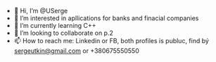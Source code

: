 - 👋 Hi, I’m @USerge
- 👀 I’m interested in apllications for banks and finacial companies
- 🌱 I’m currently learning C++
- 💞️ I’m looking to collaborate on p.2
- 📫 How to reach me: Linkedin or FB, both profiles is publuc, find bý sergeutkin@gmail.com or +380675550550

<!---
USerge/USerge is a ✨ special ✨ repository because its `README.md` (this file) appears on your GitHub profile.
You can click the Preview link to take a look at your changes.
--->
